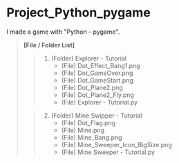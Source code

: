# Project_Python_pygame
I made a game with "Python - pygame".

> **[File / Folder List]**
>>1. (Folder) Explorer - Tutorial  
>>    - (File) Dot_Effect_Bang1.png
>>    - (File) Dot_GameOver.png
>>    - (File) Dot_GameStart.png
>>    - (File) Dot_Plane2.png
>>    - (File) Dot_Plane2_Fly.png
>>    - (File) Explorer - Tutorial.py
>
>>2. (Folder) Mine Swipper - Tutorial
>>    - (File) Dot_Flag.png
>>    - (File) Mine.png
>>    - (File) Mine_Bang.png
>>    - (File) Mine_Sweeper_Icon_BigSize.png
>>    - (File) Mine Sweeper - Tutorial.py

